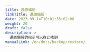 ```yaml
---
title: 還原備份
linkTitle: 還原備份
date: 2023-09-14T10:01:35+02:00
weight: 20
draft: false
description: >
  還原備份的指示可以在此找到
manualLink: /en/docs/backup/restore/
---
```

<script>
  window.location.href = "/en/docs/backup/restore/";
</script>
